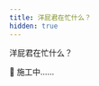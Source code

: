 ```yaml
---
title: 洋屁君在忙什么？
hidden: true
---
```


<TitleWithEmoji emoji="🥵" special>洋屁君在忙什么？</TitleWithEmoji>

🚧 施工中……

<!-- ## 创作几个页面

1. 我的个人网站，2023 版

## 迁移我的笔记系统

从 Notion 迁移至此，但是还有很长的路要走

## 🚧 为这个网站添加功能

添加一个简单的**文章评论**系统，希望能解决现在大多数评论系统存在的问题：

- 必须要登录，不管是手机、微信还是邮箱
- 评论会形成“搭楼”，一层一层上去，层峦叠嶂，结构复杂
- 站长的控制权不透明

它应该有：

- 自己选择名字、自己填内容
- 支持选择若干种联系方式，填入一种或不填
- 按编号的回复，拉平层级，可以进行双向链接点击
- 按需隐藏内容，给出隐藏文案、理由，并在提交评论时给出 code of conduct
- （bonus）支持 markdown 或富文本
- 精选评论标记
- （bonus）编辑功能 + history 回溯

表设计：

```TypeScript
interface Comment {
  id: number,
  user_id: number | null,
  post_id: string,
  reply_id: number | null,
  referred_ids: number[] | null,
  name: string | null,
  content: string, // maybe markdown
  contact_type: Enum | null,
  contact: string | null,
  hidden: boolean,
  hidden_reason: string | null,
  featured: boolean,
  created_at: string,
  updated_at: string | null, // timestamp
  updated: boolean,
  history: JSON.stringify(Comment[])
}
``` -->
